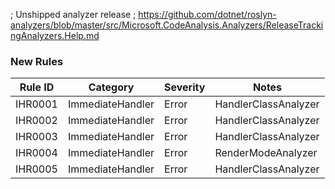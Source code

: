 ; Unshipped analyzer release
; https://github.com/dotnet/roslyn-analyzers/blob/master/src/Microsoft.CodeAnalysis.Analyzers/ReleaseTrackingAnalyzers.Help.md

### New Rules

Rule ID | Category | Severity | Notes
--------|----------|----------|--------------------
IHR0001 | ImmediateHandler | Error | HandlerClassAnalyzer
IHR0002 | ImmediateHandler | Error | HandlerClassAnalyzer
IHR0003 | ImmediateHandler | Error | HandlerClassAnalyzer
IHR0004 | ImmediateHandler | Error | RenderModeAnalyzer
IHR0005 | ImmediateHandler | Error | HandlerClassAnalyzer
